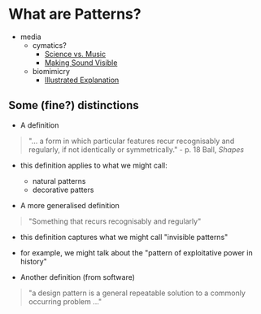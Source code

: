 # What are Patterns?

- media
    - cymatics?
        - [Science vs. Music](https://www.youtube.com/watch?v=Q3oItpVa9fs)
        - [Making Sound Visible](http://www.ted.com/talks/evan_grant_cymatics#t-121016)
    - biomimicry
        - [Illustrated Explanation](https://www.youtube.com/watch?v=UHb_XNgIHFY)

## Some (fine?) distinctions
 - A definition
 > "... a form in which particular features recur recognisably and regularly, if not identically or symmetrically." - p. 18 Ball, *Shapes*

 - this definition applies to what we might call:
     - natural patterns
     - decorative patters

 - A more generalised definition
 > "Something that recurs recognisably and regularly"
 - this definition captures what we might call "invisible patterns"
 - for example, we might talk about the "pattern of exploitative power in history"

 - Another definition (from software)
 > "a design pattern is a general repeatable solution to a commonly occurring problem ..."
